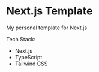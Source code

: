 # Next.js Template

My personal template for Next.js

Tech Stack:

- Next.js
- TypeScript
- Tailwind CSS
